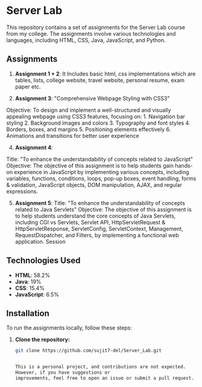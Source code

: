 # Server Lab

This repository contains a set of assignments for the Server Lab course from my college. The assignments involve various technologies and languages, including HTML, CSS, Java, JavaScript, and Python.

## Assignments

1) **Assignment 1 + 2**: It Includes basic html, css implementations which are tables, lists, college website, travel website, personal resume, exam paper etc.
   
3) **Assignment 3**:
   "Comprehensive Webpage Styling with CSS3"
   
Objective: 
To design and implement a well-structured and visually appealing webpage using CSS3 
features, focusing on: 
       1. Navigation bar styling 
       2. Background images and colors 
       3. Typography and font styles 
       4. Borders, boxes, and margins 
       5. Positioning elements effectively 
       6. Animations and transitions for better user experience

   
4) **Assignment 4**:
   
Title: 
"To enhance the understandability of concepts related to JavaScript" 
Objective: 
The objective of this assignment is to help students gain hands-on experience in JavaScript by 
implementing various concepts, including variables, functions, conditions, loops, pop-up 
boxes, event handling, forms & validation, JavaScript objects, DOM manipulation, 
AJAX, and regular expressions. 


5) **Assignment 5**:
Title: 
"To enhance the understandability of concepts related to Java Servlets" 
Objective: 
The objective of this assignment is to help students understand the core concepts of Java 
Servlets, 
including CGI vs Servlets, Servlet API, HttpServletRequest & 
HttpServletResponse, 
ServletConfig, 
ServletContext, 
Management, 
RequestDispatcher, and Filters, by implementing a functional web application. 
Session 

## Technologies Used

- **HTML**: 58.2%
- **Java**: 19%
- **CSS**: 15.4%
- **JavaScript**: 6.5%

## Installation

To run the assignments locally, follow these steps:

1. **Clone the repository:**
   ```bash
   git clone https://github.com/sujit7-del/Server_Lab.git


   This is a personal project, and contributions are not expected.
   However, if you have suggestions or
   improvements, feel free to open an issue or submit a pull request.
